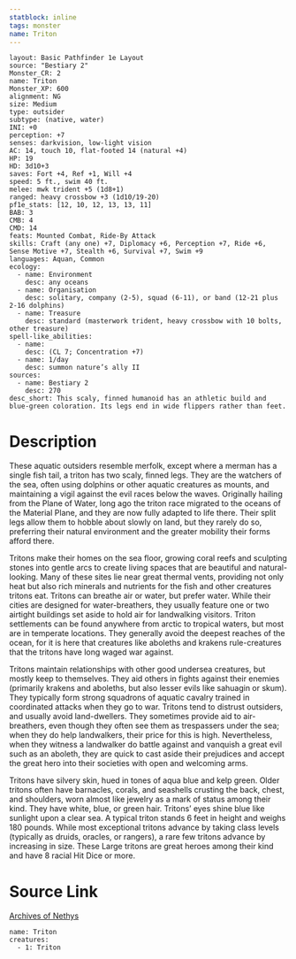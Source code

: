 ```yaml
---
statblock: inline
tags: monster
name: Triton
---
```

```statblock
layout: Basic Pathfinder 1e Layout
source: "Bestiary 2"
Monster_CR: 2
name: Triton
Monster_XP: 600
alignment: NG
size: Medium
type: outsider
subtype: (native, water)
INI: +0
perception: +7
senses: darkvision, low-light vision
AC: 14, touch 10, flat-footed 14 (natural +4)
HP: 19
HD: 3d10+3
saves: Fort +4, Ref +1, Will +4
speed: 5 ft., swim 40 ft.
melee: mwk trident +5 (1d8+1)
ranged: heavy crossbow +3 (1d10/19-20)
pf1e_stats: [12, 10, 12, 13, 13, 11]
BAB: 3
CMB: 4
CMD: 14
feats: Mounted Combat, Ride-By Attack
skills: Craft (any one) +7, Diplomacy +6, Perception +7, Ride +6, Sense Motive +7, Stealth +6, Survival +7, Swim +9
languages: Aquan, Common
ecology:
  - name: Environment
    desc: any oceans
  - name: Organisation
    desc: solitary, company (2-5), squad (6-11), or band (12-21 plus 2-16 dolphins)
  - name: Treasure
    desc: standard (masterwork trident, heavy crossbow with 10 bolts, other treasure)
spell-like_abilities:
  - name:
    desc: (CL 7; Concentration +7)
  - name: 1/day
    desc: summon nature’s ally II
sources:
  - name: Bestiary 2
    desc: 270
desc_short: This scaly, finned humanoid has an athletic build and blue-green coloration. Its legs end in wide flippers rather than feet.
```
# Description
These aquatic outsiders resemble merfolk, except where a merman has a single fish tail, a triton has two scaly, finned legs. They are the watchers of the sea, often using dolphins or other aquatic creatures as mounts, and maintaining a vigil against the evil races below the waves. Originally hailing from the Plane of Water, long ago the triton race migrated to the oceans of the Material Plane, and they are now fully adapted to life there. Their split legs allow them to hobble about slowly on land, but they rarely do so, preferring their natural environment and the greater mobility their forms afford there.

Tritons make their homes on the sea floor, growing coral reefs and sculpting stones into gentle arcs to create living spaces that are beautiful and natural-looking. Many of these sites lie near great thermal vents, providing not only heat but also rich minerals and nutrients for the fish and other creatures tritons eat. Tritons can breathe air or water, but prefer water. While their cities are designed for water-breathers, they usually feature one or two airtight buildings set aside to hold air for landwalking visitors. Triton settlements can be found anywhere from arctic to tropical waters, but most are in temperate locations. They generally avoid the deepest reaches of the ocean, for it is here that creatures like aboleths and krakens rule-creatures that the tritons have long waged war against.

Tritons maintain relationships with other good undersea creatures, but mostly keep to themselves. They aid others in fights against their enemies (primarily krakens and aboleths, but also lesser evils like sahuagin or skum). They typically form strong squadrons of aquatic cavalry trained in coordinated attacks when they go to war. Tritons tend to distrust outsiders, and usually avoid land-dwellers. They sometimes provide aid to air-breathers, even though they often see them as trespassers under the sea; when they do help landwalkers, their price for this is high. Nevertheless, when they witness a landwalker do battle against and vanquish a great evil such as an aboleth, they are quick to cast aside their prejudices and accept the great hero into their societies with open and welcoming arms.

Tritons have silvery skin, hued in tones of aqua blue and kelp green. Older tritons often have barnacles, corals, and seashells crusting the back, chest, and shoulders, worn almost like jewelry as a mark of status among their kind. They have white, blue, or green hair. Tritons’ eyes shine blue like sunlight upon a clear sea. A typical triton stands 6 feet in height and weighs 180 pounds. While most exceptional tritons advance by taking class levels (typically as druids, oracles, or rangers), a rare few tritons advance by increasing in size. These Large tritons are great heroes among their kind and have 8 racial Hit Dice or more.
# Source Link
[Archives of Nethys](https://aonprd.com/MonsterDisplay.aspx?ItemName=Triton)
```encounter-table
name: Triton
creatures:
  - 1: Triton
```
